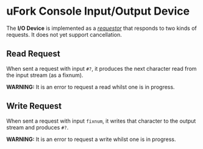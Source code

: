 # uFork Console Input/Output Device

The **I/O Device**  is implemented as a [_requestor_](requestor.md) that
responds to two kinds of requests. It does not yet support cancellation.

## Read Request

When sent a request with input `#?`, it produces the next character read
from the input stream (as a fixnum).

**WARNING:** It is an error to request a read whilst one is in progress.

## Write Request

When sent a request with input `fixnum`, it writes that character to the
output stream and produces `#?`.

**WARNING:** It is an error to request a write whilst one is in progress.
